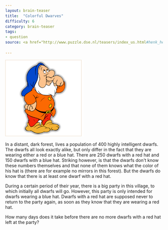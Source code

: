 ```yaml
---
layout: brain-teaser
title:  "Colorful Dwarves"
difficulty: 6
category: brain-teaser
tags:
- question
source: <a href="http://www.puzzle.dse.nl/teasers/index_us.html#henk_helma">Ultimate Puzzle Size</a>

---
```


<img src="image.png" alt="Dwarf" width="250px">

In a distant, dark forest, lives a population of 400 highly intelligent dwarfs. The dwarfs all look exactly alike, but only differ in the fact that they are wearing either a red or a blue hat. There are 250 dwarfs with a red hat and 150 dwarfs with a blue hat. Striking however, is that the dwarfs don't know these numbers themselves and that none of them knows what the color of his hat is (there are for example no mirrors in this forest). But the dwarfs do know that there is at least one dwarf with a red hat.

During a certain period of their year, there is a big party in this village, to which initially all dwarfs will go. However, this party is only intended for dwarfs wearing a blue hat. Dwarfs with a red hat are supposed never to return to the party again, as soon as they know that they are wearing a red hat.

How many days does it take before there are no more dwarfs with a red hat left at the party?
